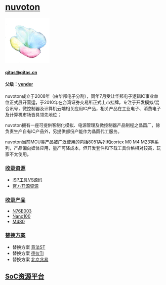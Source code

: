 ﻿# [nuvoton](https://github.com/sochub/nuvoton)
[![sites](SoC/qitas.png)](http://www.qitas.cn) 
####  qitas@qitas.cn
#### 父级：[vendor](https://github.com/sochub/vendor) 

nuvoton成立于2008年（由华邦电子分割），同年7月受让华邦电子逻辑IC事业单位正式展开营运，于2010年在台湾证券交易所正式上市挂牌。专注于开发模拟/混合讯号，微控制器及计算机云端相关应用IC产品，相关产品在工业电子、消费电子及计算机市场皆具领先地位；

nuvoton拥有一座可提供客制化模拟、电源管理及微控制器产品制程之晶圆厂，除负责生产自有IC产品外，另提供部份产能作为晶圆代工服务。

nuvoton当前MCU类产品被广泛使用的包括8051系列和cortex M0 M4 M23等系列，产品偏向媒体应用，量产可降成本，但开发套件和下载工具价格相对较高，玩家不太使用。
###  [收录资源](https://github.com/sochub/nuvoton)  

* [ISP工具VS源码](ISP)
* [官方开源资源](https://github.com/OpenNuvoton)

###  [收录产品](https://github.com/sochub/nuvoton)  

* [N76E003](https://github.com/sochub/N76E003)
* [Nano100](https://github.com/sochub/Nano100)
* [M480](https://github.com/sochub/M480)

### [替换方案](https://github.com/sochub/nuvoton)

* 替换方案 [意法ST](https://github.com/sochub/ST)
* 替换方案 [德仪TI](https://github.com/sochub/TI)
* 替换方案 [北京兆易](https://github.com/sochub/gigadevice) 

##  [SoC资源平台](http://www.qitas.cn)
